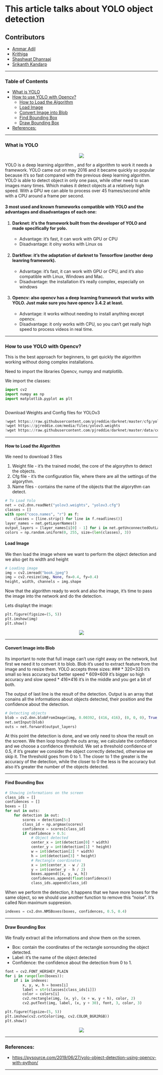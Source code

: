 # This article talks about YOLO object detection 

## Contributors

* [Ammar Adil](https://github.com/adilsammar)
* [Krithiga](https://github.com/BottleSpink)
* [Shashwat Dhanraaj](https://github.com/sdhanraaj12)
* [Srikanth Kandarp](https://github.com/Srikanth-Kandarp)

---

### Table of Contents

- [What is YOLO](#what-is-yolo)
- [How to use YOLO with Opencv?](#how-to-use-yolo-with-opencv)
 	- [How to Load the Algorithm](#how-to-load-the-algorithm)
 	- [Load Image](#load-image)
 	- [Convert Image into Blob](#convert-image-into-blob)
 	- [Find Bounding Box](#find-bounding-box)
	- [Draw Bounding Box](#draw-bounding-box)
- [References:](#references)



___
### What is YOLO

<p align="center">
<image src='assets/yolo.png' >
</p>

YOLO is a deep learning algorithm , and for a algorithm to work it needs a framework. YOLO came out on may 2016 and it became quickly so popular because it’s so fast compared with the previous deep learning algorithm. YOLO is able to detect object in only one pass, while other need to scan images many times. Which makes it detect objects at a relatively high speed. With a GPU we can able to process over 45 frames/second while with a CPU around a frame per second.
#### 3 most used and known frameworks compatible with YOLO and the advantages and disadvantages of each one:
  1. #### Darknet: it’s the framework built from the developer of YOLO and made specifically for yolo.
	 	* Advantage: it’s fast, it can work with GPU or CPU
		* Disadvantage: it olny works with Linux os
  2. #### Darkflow: it’s the adaptation of darknet to Tensorflow (another deep leanring framework).
	 	* Advantage: it’s fast, it can work with GPU or CPU, and it’s also compatible with Linux, Windows and Mac. 
	 	* Disadvantage: the installation it’s really complex, especially on windows
  3. #### Opencv: also opencv has a deep learning framework that works with YOLO. Just make sure you have opencv 3.4.2 at least.
	 	* Advantage: it works without needing to install anything except opencv.
		* Disadvantage: it only works with CPU, so you can’t get really high speed to process videos in real time.

___

### How to use YOLO with Opencv?

This is the best approach for beginners, to get quickly the algorithm working without doing complex installations.

Need to import the libraries Opencv, numpy and matplotlib.

We import the classes:

```python
import cv2
import numpy as np
import matplotlib.pyplot as plt
	
```
Download Weights and Config files for YOLOv3
```python
!wget https://raw.githubusercontent.com/pjreddie/darknet/master/cfg/yolov3.cfg
!wget https://pjreddie.com/media/files/yolov3.weights
!wget https://raw.githubusercontent.com/pjreddie/darknet/master/data/coco.names
```
___

#### How to Load the Algorithm

We need to download 3 files
1. Weight file - it’s the trained model, the core of the algorythm to detect the objects.
2. Cfg file - it’s the configuration file, where there are all the settings of the algorythm.
3. Name files - contains the name of the objects that the algorythm can detect.

```python
# To Load Yolo
net = cv2.dnn.readNet("yolov3.weights", "yolov3.cfg")
classes = []
with open("coco.names", "r") as f:
    classes = [line.strip() for line in f.readlines()]
layer_names = net.getLayerNames()
output_layers = [layer_names[i[0] - 1] for i in net.getUnconnectedOutLayers()]
colors = np.random.uniform(0, 255, size=(len(classes), 3))
```

#### Load Image
We then load the image where we want to perform the object detection and we also get its width and height
``` python
# Loading image
img = cv2.imread("book.jpeg")
img = cv2.resize(img, None, fx=0.4, fy=0.4)
height, width, channels = img.shape
```
Now that the algorithm ready to work and also the image, it’s time to pass the image into the network and do the detection.

Lets displayt the image:
```python
plt.figure(figsize=(5, 5))
plt.imshow(img)
plt.show()

```
<p align="center">
<image src='assets/pre.png' >
</p>
	
---

#### Convert Image into Blob
Its important to note that full image can’t use right away on the network, but first we need it to convert it to blob. Blob it’s used to extract feature from the image and to resize them. YOLO accepts three sizes:
	 ### 
	* 320×320 it’s small so less accuracy but better speed
	* 609×609 it’s bigger so high accuracy and slow speed
	* 416×416 it’s in the middle and you get a bit of both.
	
The output of last line is the result of the detection. Output is an array that conains all the informations about objects detected, their position and the confidence about the detection.

``` python
# Detecting objects
blob = cv2.dnn.blobFromImage(img, 0.00392, (416, 416), (0, 0, 0), True, crop=False)
net.setInput(blob)
outs = net.forward(output_layers)
```
At this point the detection is done, and we only need to show the result on the screen.
We then loop trough the outs array, we calculate the confidence and we choose a confidence threshold.
We set a threshold confidence of 0.5, if it’s greater we consider the object correctly detected, otherwise we skip it.
The threshold goes from 0 to 1. The closer to 1 the greater is the accuracy of the detection, while the closer to 0 the less is the accuracy but also it’s greater the number of the objects detected.

---
#### Find Bounding Box


```python
# Showing informations on the screen
class_ids = []
confidences = []
boxes = []
for out in outs:
    for detection in out:
        scores = detection[5:]
        class_id = np.argmax(scores)
        confidence = scores[class_id]
        if confidence > 0.5:
            # Object detected
            center_x = int(detection[0] * width)
            center_y = int(detection[1] * height)
            w = int(detection[2] * width)
            h = int(detection[3] * height)
            # Rectangle coordinates
            x = int(center_x - w / 2)
            y = int(center_y - h / 2)
            boxes.append([x, y, w, h])
            confidences.append(float(confidence))
            class_ids.append(class_id)	
```
When we perform the detection, it happens that we have more boxes for the same object, so we should use another function to remove this “noise”.
It’s called Non maximum suppresion.
```python
indexes = cv2.dnn.NMSBoxes(boxes, confidences, 0.5, 0.4)
```
---
#### Draw Bounding Box
We finally extract all the informations and show them on the screen.

* Box: contain the coordinates of the rectangle sorrounding the object detected.
* Label: it’s the name of the object detected
* Confidence: the confidence about the detection from 0 to 1.

```python
font = cv2.FONT_HERSHEY_PLAIN
for i in range(len(boxes)):
    if i in indexes:
        x, y, w, h = boxes[i]
        label = str(classes[class_ids[i]])
        color = colors[i]
        cv2.rectangle(img, (x, y), (x + w, y + h), color, 2)
        cv2.putText(img, label, (x, y + 30), font, 3, color, 3)
```

```python
plt.figure(figsize=(5, 5))
plt.imshow(cv2.cvtColor(img, cv2.COLOR_BGR2RGB))
plt.show()
```
<p align="center">
<image src='assets/post.png' >
</p>
	
---
	
### References:
* https://pysource.com/2019/06/27/yolo-object-detection-using-opencv-with-python/
	
---
